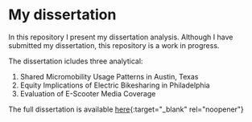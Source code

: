 # My dissertation

In this repository I present my dissertation analysis.
Although I have submitted my dissertation, this repository is a work in progress.

The dissertation icludes three analytical:
1. Shared Micromobility Usage Patterns in Austin, Texas
2. Equity Implications of Electric Bikesharing in Philadelphia
3. Evaluation of E-Scooter Media Coverage

The full dissertation is available [here](https://www.dropbox.com/s/jb3zaelrjswincd/Caspi%20Dissertation%20Final.pdf?dl=0){:target="_blank" rel="noopener"}

